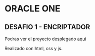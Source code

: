 # ORACLE ONE

## DESAFIO 1 - ENCRIPTADOR

Podras ver el proyecto desplegado [aqui](https://ajimor.github.io/ONE-Oracle/CHALLENGE%201/)

Realizado con html, css y js.
